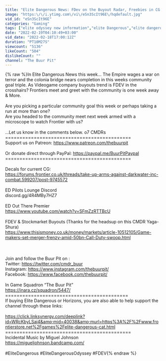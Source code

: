 ```yaml
---
title: "Elite Dangerous News: FDev on the Buyout Radar, Freebies in CG this week, Photography Comp & More"
image: "https:\/\/i.ytimg.com\/vi\/eSn3ScIt96E\/hqdefault.jpg"
vid_id: "eSn3ScIt96E"
categories: "Gaming"
tags: ["elite odyssey new information","elite Dangerous","elite dangerous update 11"]
date: "2022-02-19T04:10:49+03:00"
vid_date: "2022-02-18T17:00:12Z"
duration: "PT10M27S"
viewcount: "5136"
likeCount: "504"
dislikeCount: ""
channel: "The Buur Pit"
---
```

{% raw %}In Elite Dangerous News this week… The Empire wages a war on terror and the colonia bridge nears completion in this weeks community goal triple.  As Videogame company buyouts trend is FDEV in the crosshairs? Frontiers meet and greet with the community is one week away &amp; More. <br /><br />Are you picking a particular community goal this week or perhaps taking a run at more than one?<br />Are you headed to the community meet next week armed with a microscope to watch Frontier with us?<br /><br />...Let us know in the comments below. o7 CMDRs<br />============================================<br />Support us on Patreon: <a rel="nofollow" target="blank" href="https://www.patreon.com/thebuurpit">https://www.patreon.com/thebuurpit</a><br /><br />Or donate direct through PayPal: <a rel="nofollow" target="blank" href="https://paypal.me/BuurPitPaypal">https://paypal.me/BuurPitPaypal</a><br />============================================<br /><br />Decals for current CG:<br /><a rel="nofollow" target="blank" href="https://forums.frontier.co.uk/threads/take-up-arms-against-darkwater-inc-combat.599207/post-9745572">https://forums.frontier.co.uk/threads/take-up-arms-against-darkwater-inc-combat.599207/post-9745572</a><br /><br />ED Pilots Lounge Discord<br />discord.gg/4R4MBy7HZ7<br /><br />ED Out There Premier<br /><a rel="nofollow" target="blank" href="https://www.youtube.com/watch?v=SFmZzRTTBcU">https://www.youtube.com/watch?v=SFmZzRTTBcU</a><br /><br />FDEV &amp; Stockmarket Buyouts (Thanks for the headsup on this CMDR Yaga-Shura)<br /><a rel="nofollow" target="blank" href="https://www.thisismoney.co.uk/money/markets/article-10512105/Game-makers-set-merger-frenzy-amid-50bn-Call-Duty-swoop.html">https://www.thisismoney.co.uk/money/markets/article-10512105/Game-makers-set-merger-frenzy-amid-50bn-Call-Duty-swoop.html</a><br /><br /><br /><br />Join and follow the Buur Pit on :<br />Twitter: <a rel="nofollow" target="blank" href="https://twitter.com/cmdr_buur">https://twitter.com/cmdr_buur</a><br />Instagram: <a rel="nofollow" target="blank" href="https://www.instagram.com/thebuurpit/">https://www.instagram.com/thebuurpit/</a><br />Facebook: <a rel="nofollow" target="blank" href="https://www.facebook.com/thebuurpit/">https://www.facebook.com/thebuurpit/</a><br /><br />In Game Squadron “The Buur Pit”<br /><a rel="nofollow" target="blank" href="https://inara.cz/squadron/5447/">https://inara.cz/squadron/5447/</a><br />===========================================<br />If buying Elite Dangerous or Horizons, you are also able to help support the channel through these links: <br /><br /><a rel="nofollow" target="blank" href="https://click.linksynergy.com/deeplink?id=WRcKbyLSaj4&amp;mid=40038&amp;murl=https%3A%2F%2Fwww.frontierstore.net%2Fgames%2Felite-dangerous-cat.html">https://click.linksynergy.com/deeplink?id=WRcKbyLSaj4&amp;mid=40038&amp;murl=https%3A%2F%2Fwww.frontierstore.net%2Fgames%2Felite-dangerous-cat.html</a><br />============================================<br />Incidental Music by Miguel Johnson<br /><a rel="nofollow" target="blank" href="https://migueljohnson.bandcamp.com/">https://migueljohnson.bandcamp.com/</a><br /><br />#EliteDangerous #EliteDangerousOdyssey #FDEV{% endraw %}
